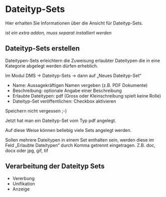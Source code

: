 # Dateityp-Sets

Hier erhalten Sie Informationen über die Ansicht für Dateityp-Sets.

*ist ein extra addon, muss separat installiert werden*

## Dateityp-Sets erstellen
Dateitypen-Sets erleichtern die Zuweisung erlaubter Dateitypen die in eine Kategorie abgelegt werden dürfen erheblich.

Im Modul DMS → Dateityp-Sets → dann auf „Neues Dateityp-Set“

* Name: Aussagekräftigen Namen vergeben (z.B. PDF Dokumente)
* Beschreibung: optionale Angabe einer Beschreibung
* Erlaubte Dateitypen: pdf (Gross oder Kleinschreibung spielt keine Rolle)
* Dateityp-Set veröffentlichen: Checkbox aktivieren

Speichern nicht vergessen ;-)

Jetzt hat man ein Dateityp-Set vom Typ pdf angelegt.

Auf diese Weise können beliebig viele Sets angelegt werden.

Sollen mehrere Dateitypen in einem Set enthalten sein, werden diese im Feld „Erlaubte Dateitypen“ durch Komma getrennt eingetragen. Z.B. doc, docx oder jpg, gif, tif

## Verarbeitung der Dateityp Sets

* Vererbung
* Unifikation
* Anzeige
